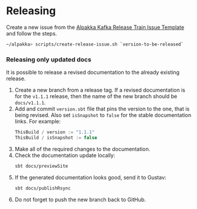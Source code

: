 # Releasing

Create a new issue from the [Alpakka Kafka Release Train Issue Template](docs/release-train-issue-template.md) and follow the steps.

```bash
~/alpakka> scripts/create-release-issue.sh `version-to-be-released`
```

### Releasing only updated docs

It is possible to release a revised documentation to the already existing release.

1. Create a new branch from a release tag. If a revised documentation is for the `v1.1.1` release, then the name of the new branch should be `docs/v1.1.1`.
1. Add and commit `version.sbt` file that pins the version to the one, that is being revised. Also set `isSnapshot` to `false` for the stable documentation links. For example:
    ```scala
    ThisBuild / version := "1.1.1"
    ThisBuild / isSnapshot := false
    ```
1. Make all of the required changes to the documentation.
1. Check the documentation update locally:
    ```sh
    sbt docs/previewSite
    ```
1. If the generated documentation looks good, send it to Gustav:
    ```sh
    sbt docs/publishRsync
    ```
1. Do not forget to push the new branch back to GitHub.
